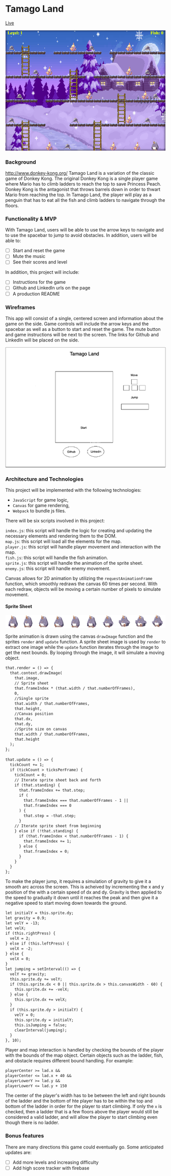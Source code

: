 # Tamago Land

 [Live](https://tyeonn.github.io/tamago-land/)

 ![Screenshot](https://github.com/tyeonn/tamago-land/blob/master/Screen%20Shot%202019-04-20%20at%203.37.45%20PM.png)

### Background
http://www.donkey-kong.org/ 
Tamago Land is a variation of the classic game of Donkey Kong. The original Donkey Kong is a single player game where Mario has to climb ladders to reach the top to save Princess Peach. Donkey Kong is the antagonist that throws barrels down in order to thwart Mario from reaching the top. In Tamago Land, the player will play as a penguin that has to eat all the fish and climb ladders to navigate through the floors. 

### Functionality & MVP  

With Tamago Land, users will be able to use the arrow keys to navigate and to use the spacebar to jump to avoid obstacles.
In addition, users will be able to: 
- [ ] Start and reset the game
- [ ] Mute the music 
- [ ] See their scores and level

In addition, this project will include:
- [ ] Instructions for the game
- [ ] Github and LinkedIn urls on the page
- [ ] A production README

### Wireframes

This app will consist of a single, centered screen and information about the game on the side. Game controls will include the arrow keys and the spacebar as well as a button to start and reset the game. The mute button and game instructions will be next to the screen. The links for Github and LinkedIn will be placed on the side.


![wireframes](https://github.com/tyeonn/tamago-land/blob/master/src/images/wireframe.png)

### Architecture and Technologies

This project will be implemented with the following technologies:

- `JavaScript` for game logic,
- `Canvas` for game rendering,
- `Webpack` to bundle js files.

There will be six scripts involved in this project:

`index.js`: this script will handle the logic for creating and updating the necessary elements and rendering them to the DOM.  
`map.js`: this script will load all the elements for the map.  
`player.js`: this script will handle player movement and interaction with the map.  
`fish.js`: this script will handle the fish animation.  
`sprite.js`: this script will handle the animation of the sprite sheet.  
`enemy.js`: this script will handle enemy movement.  

Canvas allows for 2D animation by utilizing the `requestAnimationFrame` function, which smoothly redraws the canvas 60 times per second. With each redraw, objects will be moving a certain number of pixels to simulate movement.

#### Sprite Sheet
![SpriteSheet](https://github.com/tyeonn/tamago-land/blob/master/src/images/penguin_walk_left.png)

Sprite animation is drawn using the canvas `drawImage` function and the sprites `render` and `update` function. A sprite sheet image is used by `render` to extract one image while the `update` function iterates through the image to get the next bounds. By looping through the image, it will simulate a moving object.
```
that.render = () => {
  that.context.drawImage(
    that.image,
    // Sprite sheet
    that.frameIndex * (that.width / that.numberOfFrames),
    0,
    //Single sprite
    that.width / that.numberOfFrames,
    that.height,
    //Canvas position
    that.dx,
    that.dy,
    //Sprite size on canvas
    that.width / that.numberOfFrames,
    that.height
  );
};

that.update = () => {
  tickCount += 1;
  if (tickCount > ticksPerFrame) {
    tickCount = 0;
    // Iterate sprite sheet back and forth
    if (that.standing) {
      that.frameIndex += that.step;
      if (
        that.frameIndex === that.numberOfFrames - 1 ||
        that.frameIndex === 0
      ) {
        that.step = -that.step;
      }
    // Iterate sprite sheet from beginning
    } else if (!that.standing) {
      if (that.frameIndex < that.numberOfFrames - 1) {
        that.frameIndex += 1;
      } else {
        that.frameIndex = 0;
      }
    }
  }
};
  ```
To make the player jump, it requires a simulation of gravity to give it a smooth arc across the screen. This is acheived by incrementing the x and y position of the with a certain speed of dx and dy. Gravity is then applied to the speed to gradually it down until it reaches the peak and then give it a negative speed to start moving down towards the ground. 
```
let initialY = this.sprite.dy;
let gravity = 0.9;
let velY = -13;
let velX;
if (this.rightPress) {
  velX = 2;
} else if (this.leftPress) {
  velX = -2;
} else {
  velX = 0;
}
let jumping = setInterval(() => {
  velY += gravity;
  this.sprite.dy += velY;
  if (this.sprite.dx < 0 || this.sprite.dx > this.canvasWidth - 60) {
    this.sprite.dx += -velX;
  } else {
    this.sprite.dx += velX;
  }
  if (this.sprite.dy > initialY) {
    velY = 0;
    this.sprite.dy = initialY;
    this.isJumping = false;
    clearInterval(jumping);
  }
}, 10);
```
Player and map interaction is handled by checking the bounds of the player with the bounds of the map object. Certain objects such as the ladder, fish, and obstacle requires different bound handling. For example: 
```
playerCenter >= lad.x &&
playerCenter <= lad.x + 40 &&
playerLowerY >= lad.y &&
playerLowerY <= lad.y + 150
```
The center of the player's width has to be between the left and right bounds of the ladder and the bottom of hte player has to be within the top and bottom of the ladder in order for the player to start climbing. If only the `x` is checked, then a ladder that is a few floors above the player would still be considered a valid ladder, and will allow the player to start climbing even though there is no ladder.

### Bonus features

There are many directions this game could eventually go.  Some anticipated updates are:

- [ ] Add more levels and increasing difficulty
- [ ] Add high score tracker with firebase

